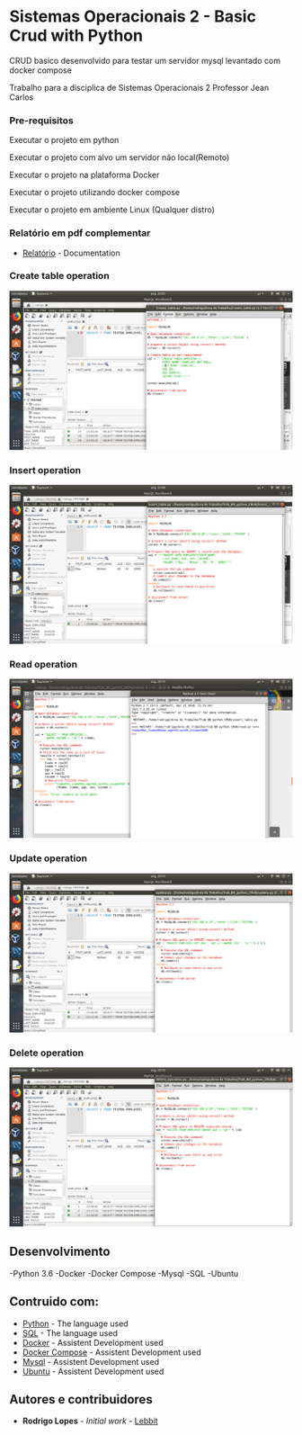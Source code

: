# Sistemas Operacionais 2 - Basic Crud with Python

CRUD basico desenvolvido para testar um servidor mysql levantado com docker compose

Trabalho para a disciplica de Sistemas Operacionais 2
Professor Jean Carlos

### Pre-requisitos

Executar o projeto em python

Executar o projeto com alvo um servidor não local(Remoto)

Executar o projeto na plataforma Docker

Executar o projeto utilizando docker compose

Executar o projeto em ambiente Linux (Qualquer distro)

### Relatório em pdf complementar
* [Relatório](https://github.com/HammerSteinBrain/basic_CRUD_python_mysql/blob/master/ads.trab_CRUD.rodrigoAlves.pdf) - Documentation

### Create table operation
![alt text](https://github.com/HammerSteinBrain/basic_CRUD_python_mysql/blob/master/create_table_operation.png)

### Insert operation
![alt text](https://github.com/HammerSteinBrain/basic_CRUD_python_mysql/blob/master/insert_operation.png)

### Read operation
![alt text](https://github.com/HammerSteinBrain/basic_CRUD_python_mysql/blob/master/read_operation.png)

### Update operation
![alt text](https://github.com/HammerSteinBrain/basic_CRUD_python_mysql/blob/master/update_operation.png)

### Delete operation
![alt text](https://github.com/HammerSteinBrain/basic_CRUD_python_mysql/blob/master/delete_operation.png)

## Desenvolvimento
-Python 3.6
-Docker
-Docker Compose
-Mysql
-SQL
-Ubuntu

## Contruido com:

* [Python](https://www.python.org/doc/) - The language used
* [SQL](https://www.w3schools.com/sql/) - The language used
* [Docker](https://docs.docker.com) - Assistent Development used
* [Docker Compose](https://docs.docker.com/compose/) - Assistent Development used
* [Mysql](https://dev.mysql.com/doc/) - Assistent Development used
* [Ubuntu](https://help.ubuntu.com) - Assistent Development used

## Autores e contribuidores

* **Rodrigo Lopes** - *Initial work* - [Lebbit](https://github.com/hammersteinbrain)



